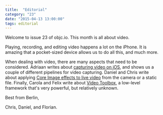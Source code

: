 ```yaml
---
title:  "Editorial"
category: "23"
date: "2015-04-13 13:00:00"
tags: editorial
---
```


Welcome to issue 23 of objc.io. This month is all about video.

Playing, recording, and editing video happens a lot on the iPhone. It is amazing that a pocket-sized device allows us to do all this, and much more.

When dealing with video, there are many aspects that need to be considered. Adriaan writes about [capturing video on iOS](/issue-23/capturing-video.html), and shows us a couple of different pipelines for video capturing. Daniel and Chris write about applying [Core Image effects to live video](/issue-23/core-image-video.html) from the camera or a static file. Finally, Carola and Felix write about [Video Toolbox](/issue-23/videotoolbox.html), a low-level framework that's very powerful, but relatively unknown.

Best from Berlin,

Chris, Daniel, and Florian.
